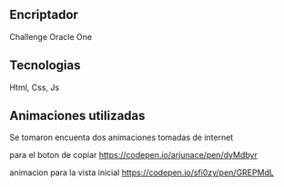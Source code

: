 ## Encriptador

Challenge Oracle One

## Tecnologias

Html, Css, Js

## Animaciones utilizadas

Se tomaron encuenta dos animaciones tomadas de internet

para el boton de copiar
https://codepen.io/arjunace/pen/dyMdbyr

animacion para la vista inicial
https://codepen.io/sfi0zy/pen/GREPMdL